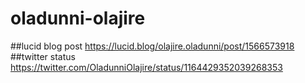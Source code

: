 # oladunni-olajire
##lucid blog post
https://lucid.blog/olajire.oladunni/post/1566573918
##twitter status
https://twitter.com/OladunniOlajire/status/1164429352039268353
